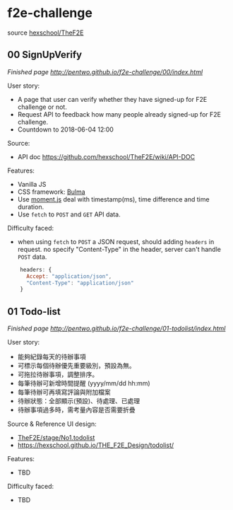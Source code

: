 # f2e-challenge

source [hexschool/TheF2E](https://github.com/hexschool/TheF2E)

## 00 SignUpVerify

_Finished page http://pentwo.github.io/f2e-challenge/00/index.html_

User story:

* A page that user can verify whether they have signed-up for F2E challenge or not.
* Request API to feedback how many people already signed-up for F2E challenge.
* Countdown to 2018-06-04 12:00

Source:

* API doc https://github.com/hexschool/TheF2E/wiki/API-DOC

Features:

* Vanilla JS
* CSS framework: [Bulma](https://bulma.io/)
* Use [moment.js](https://momentjs.com/) deal with timestamp(ms), time difference and time duration.
* Use `fetch` to `POST` and `GET` API data.

Difficulty faced:

* when using `fetch` to `POST` a JSON request, should adding `headers` in request. no specify "Content-Type" in the header, server can't handle `POST` data.

```javascript
    headers: {
      Accept: "application/json",
      "Content-Type": "application/json"
    }
```

## 01 Todo-list

_Finished page http://pentwo.github.io/f2e-challenge/01-todolist/index.html_

User story:

* 能夠紀錄每天的待辦事項
* 可標示每個待辦優先重要級別，預設為無。
* 可拖拉待辦事項，調整排序。
* 每筆待辦可新增時間提醒 (yyyy/mm/dd hh:mm)
* 每筆待辦可再填寫評論與附加檔案
* 待辦狀態：全部顯示(預設)、待處理、已處理
* 待辦事項過多時，需考量內容是否需要折疊

Source & Reference UI design:

* [ TheF2E/stage/No1.todolist](https://github.com/hexschool/TheF2E/blob/master/stage/No1.todolist.md)
* https://hexschool.github.io/THE_F2E_Design/todolist/

Features:

* TBD

Difficulty faced:

* TBD
